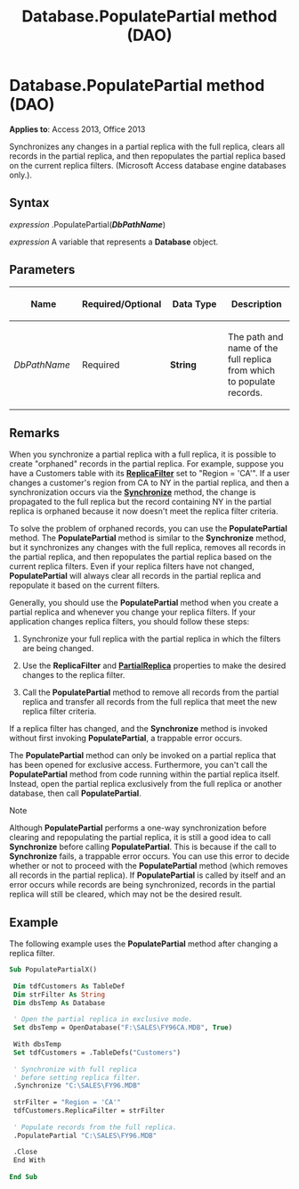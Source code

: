 ﻿---
title: Database.PopulatePartial method (DAO)
TOCTitle: PopulatePartial Method
ms:assetid: fa3227a2-c961-6a98-32b3-5b6e5329a21d
ms:mtpsurl: https://msdn.microsoft.com/library/Ff837034(v=office.15)
ms:contentKeyID: 48548834
ms.date: 09/18/2015
mtps_version: v=office.15
f1_keywords:
- dao360.chm1101186
f1_categories:
- Office.Version=v15
---

# Database.PopulatePartial method (DAO)

**Applies to**: Access 2013, Office 2013

Synchronizes any changes in a partial replica with the full replica, clears all records in the partial replica, and then repopulates the partial replica based on the current replica filters. (Microsoft Access database engine databases only.).

## Syntax

*expression* .PopulatePartial(***DbPathName***)

*expression* A variable that represents a **Database** object.

## Parameters

<table>
<colgroup>
<col style="width: 25%" />
<col style="width: 25%" />
<col style="width: 25%" />
<col style="width: 25%" />
</colgroup>
<thead>
<tr class="header">
<th><p>Name</p></th>
<th><p>Required/Optional</p></th>
<th><p>Data Type</p></th>
<th><p>Description</p></th>
</tr>
</thead>
<tbody>
<tr class="odd">
<td><p><em>DbPathName</em></p></td>
<td><p>Required</p></td>
<td><p><strong>String</strong></p></td>
<td><p>The path and name of the full replica from which to populate records.</p></td>
</tr>
</tbody>
</table>


## Remarks

When you synchronize a partial replica with a full replica, it is possible to create "orphaned" records in the partial replica. For example, suppose you have a Customers table with its **[ReplicaFilter](tabledef-replicafilter-property-dao.md)** set to "Region = 'CA'". If a user changes a customer's region from CA to NY in the partial replica, and then a synchronization occurs via the **[Synchronize](database-synchronize-method-dao.md)** method, the change is propagated to the full replica but the record containing NY in the partial replica is orphaned because it now doesn't meet the replica filter criteria.

To solve the problem of orphaned records, you can use the **PopulatePartial** method. The **PopulatePartial** method is similar to the **Synchronize** method, but it synchronizes any changes with the full replica, removes all records in the partial replica, and then repopulates the partial replica based on the current replica filters. Even if your replica filters have not changed, **PopulatePartial** will always clear all records in the partial replica and repopulate it based on the current filters.

Generally, you should use the **PopulatePartial** method when you create a partial replica and whenever you change your replica filters. If your application changes replica filters, you should follow these steps:

1.  Synchronize your full replica with the partial replica in which the filters are being changed.

2.  Use the **ReplicaFilter** and **[PartialReplica](relation-partialreplica-property-dao.md)** properties to make the desired changes to the replica filter.

3.  Call the **PopulatePartial** method to remove all records from the partial replica and transfer all records from the full replica that meet the new replica filter criteria.

If a replica filter has changed, and the **Synchronize** method is invoked without first invoking **PopulatePartial**, a trappable error occurs.

The **PopulatePartial** method can only be invoked on a partial replica that has been opened for exclusive access. Furthermore, you can't call the **PopulatePartial** method from code running within the partial replica itself. Instead, open the partial replica exclusively from the full replica or another database, then call **PopulatePartial**.


> [!NOTE]
> Although **PopulatePartial** performs a one-way synchronization before clearing and repopulating the partial replica, it is still a good idea to call **Synchronize** before calling **PopulatePartial**. This is because if the call to **Synchronize** fails, a trappable error occurs. You can use this error to decide whether or not to proceed with the **PopulatePartial** method (which removes all records in the partial replica). If **PopulatePartial** is called by itself and an error occurs while records are being synchronized, records in the partial replica will still be cleared, which may not be the desired result.



## Example

The following example uses the **PopulatePartial** method after changing a replica filter.

```vb 
Sub PopulatePartialX() 
 
 Dim tdfCustomers As TableDef 
 Dim strFilter As String 
 Dim dbsTemp As Database 
 
 ' Open the partial replica in exclusive mode. 
 Set dbsTemp = OpenDatabase("F:\SALES\FY96CA.MDB", True) 
 
 With dbsTemp 
 Set tdfCustomers = .TableDefs("Customers") 
 
 ' Synchronize with full replica 
 ' before setting replica filter. 
 .Synchronize "C:\SALES\FY96.MDB" 
 
 strFilter = "Region = 'CA'" 
 tdfCustomers.ReplicaFilter = strFilter 
 
 ' Populate records from the full replica. 
 .PopulatePartial "C:\SALES\FY96.MDB" 
 
 .Close 
 End With 
 
End Sub 
 
```

